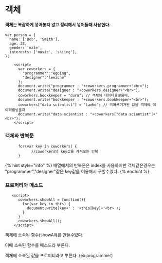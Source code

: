 # 객체

#### 객체는 복잡하게 넣어놓지 않고 정리해서 넣어둘때 사용한다.

```text
var person = {
  name: ['Bob', 'Smith'],
  age: 32,
  gender: 'male',
  interests: ['music', 'skiing'],
};
```

```text
    <script>
      var coworkers = {
        "programmer":"egoing",
        "designer":"leezche"
      };
      document.write("programmer : "+coworkers.programmer+"<br>");
      document.write("designer : "+coworkers.designer+"<br>");
      coworkers.bookkeeper = "duru"; // 객채에 데이터를넣을때,
      document.write("bookkeeper : "+coworkers.bookkeeper+"<br>");
      coworkers["data scientist"] = "taeho"; // 띄어쓰기가된 값을 객체에 데이터를넣을때
      document.write("data scientist : "+coworkers["data scientist"]+"<br>");
    </script>
```

### 객체와 반복문

```text
      for(var key in coworkers) {
            //coworkers의 key값을 가져오는 반복
      }
```

{% hint style="info" %}
배열에서의 반복문은  index를 사용하지만 객체같은경우는 "programmer","designer"같은 key값을 이용해서 구할수있다.
{% endhint %}

### 프로퍼티와 메소드

```text
   <script>
      coworkers.showAll = function(){
        for(var key in this) {
          document.write(key+' : '+this[key]+'<br>');
        }
      }
      coworkers.showAll();
    </script>
```

객체에 소속된 함수\(showAll\)를 만들수있다.

이때 소속된 함수를 매소드라 부른다.

객체에 소속된 값을 프로퍼티라고 부른다. \(ex:programmer\)



